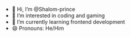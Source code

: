 - 👋 Hi, I’m @Shalom-prince
- 👀 I’m interested in coding and gaming
- 🌱 I’m currently learning frontend development 
- 😄 Pronouns: He/Him

<!---
Shalom-prince/Shalom-prince is a ✨ special ✨ repository because its `README.md` (this file) appears on your GitHub profile.
You can click the Preview link to take a look at your changes.
--->

